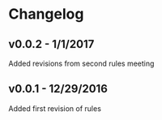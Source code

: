 # Changelog

## v0.0.2 - 1/1/2017

Added revisions from second rules meeting

## v0.0.1 - 12/29/2016

Added first revision of rules